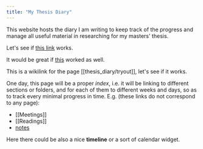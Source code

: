 ```yaml
---
title: "My Thesis Diary"
---
```


This website hosts the diary I am writing to keep track of the progress and manage all useful material in researching for my masters' thesis.

Let's see if [this link](thesis_diary/prova1.md) works.

It would be great if [this](thesis_diary/tryout.md) worked as well. 

This is a wikilink for the page [[thesis_diary/tryout]], let's see if it works.

One day, this page will be a proper *index*, i.e. it will be linking to different sections or folders, and for each of them to different weeks and days, so as to track every minimal progress in time.
E.g. (these links do not correspond to any page):

* [[Meetings]]
* [[Readings]]
* [notes](content/notes)


Here there could be also a nice **timeline** or a sort of calendar widget.


